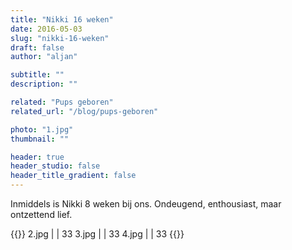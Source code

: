 ```yaml
---
title: "Nikki 16 weken"
date: 2016-05-03
slug: "nikki-16-weken"
draft: false
author: "aljan"

subtitle: ""
description: ""

related: "Pups geboren"
related_url: "/blog/pups-geboren"

photo: "1.jpg"
thumbnail: ""

header: true
header_studio: false
header_title_gradient: false
---
```


Inmiddels is Nikki 8 weken bij ons. Ondeugend, enthousiast, maar ontzettend lief.

<!-- Gallery -->
{{<photos footnote="" >}}
2.jpg | | 33
3.jpg | | 33
4.jpg | | 33
{{</photos>}}
